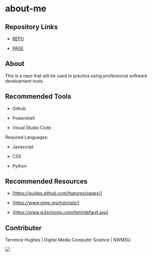 # about-me

## Repository Links
* [REPO](https://github.com/Hughesterrence76/about-me/edit)

* [PAGE](https://hughesterrence76.github.io/about-me/)

## About
This is a repo that will be used to practice using professional software development tools.

## Recommended Tools
* Github

* Powershell

* Visual Studio Code

Required Languages:
* Javascript

* CSS

* Python


## Recommended Resources
* [https://guides.github.com/features/pages/]

* [https://www.gimp.org/tutorials/]

* [https://www.w3schools.com/html/default.asp]


## Contributer
Terrence Hughes | Digital Media Computer Science | NWMSU

![](https://flights.capeair.com/media-em/9k/stLouis-STL.jpg)






